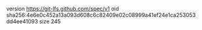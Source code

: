 version https://git-lfs.github.com/spec/v1
oid sha256:4e6e0c452a13a093d608c6c82409e02c08999a41ef24e1ca253053dd4ee41093
size 245
